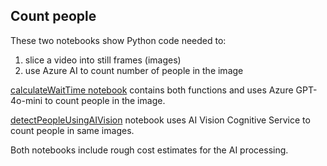 ## Count people

These two notebooks show Python code needed to:

1. slice a video into still frames (images)
2. use Azure AI to count number of people in the image

[calculateWaitTime notebook](https://github.com/mrochon/videoIndexerSample/blob/main/python/calculateWaitTime.ipynb) contains both functions and uses Azure GPT-4o-mini to count people in the image.

[detectPeopleUsingAIVision](https://github.com/mrochon/videoIndexerSample/blob/main/python/detectPeopleUsingAIVision.ipynb) notebook uses AI Vision Cognitive Service to count people in same images.

Both notebooks include rough cost estimates for the AI processing.
